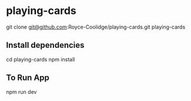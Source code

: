 # playing-cards
git clone git@github.com:Royce-Coolidge/playing-cards.git playing-cards

## Install dependencies
cd playing-cards
npm install

## To Run App
npm run dev
